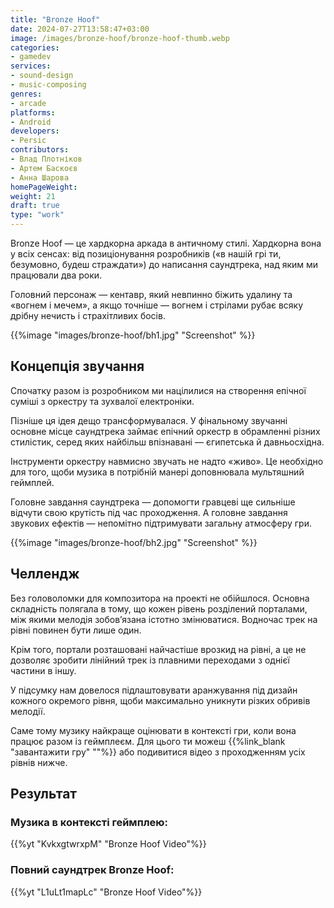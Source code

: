 ```yaml
---
title: "Bronze Hoof"
date: 2024-07-27T13:58:47+03:00
image: /images/bronze-hoof/bronze-hoof-thumb.webp
categories:
- gamedev
services:
- sound-design
- music-composing
genres:
- arcade
platforms:
- Android
developers: 
- Persic
contributors:
- Влад Плотніков
- Артем Баскоєв
- Анна Шарова
homePageWeight:
weight: 21
draft: true
type: "work"
---
```


Bronze Hoof — це хардкорна аркада в античному стилі. Хардкорна вона у всіх сенсах: від позиціонування розробників («в нашій грі ти, безумовно, будеш страждати») до написання саундтрека, над яким ми працювали два роки.

Головний персонаж — кентавр, який невпинно біжить удалину та «вогнем і мечем», а якщо точніше — вогнем і стрілами рубає всяку дрібну нечисть і страхітливих босів.

{{%image "images/bronze-hoof/bh1.jpg" "Screenshot" %}}

## Концепція звучання

Спочатку разом із розробником ми націлилися на створення епічної суміші з оркестру та зухвалої електроніки.

Пізніше ця ідея дещо трансформувалася. У фінальному звучанні основне місце саундтрека займає епічний оркестр в обрамленні різних стилістик, серед яких найбільш впізнавані — єгипетська й давньосхідна.

Інструменти оркестру навмисно звучать не надто «живо». Це необхідно для того, щоби музика в потрібній манері доповнювала мультяшний геймплей.

Головне завдання саундтрека — допомогти гравцеві ще сильніше відчути свою крутість під час проходження. А головне завдання звукових ефектів — непомітно підтримувати загальну атмосферу гри.

{{%image "images/bronze-hoof/bh2.jpg" "Screenshot" %}}

## Челлендж

Без головоломки для композитора на проекті не обійшлося. Основна складність полягала в тому, що кожен рівень розділений порталами, між якими мелодія зобов’язана істотно змінюватися. Водночас трек на рівні повинен бути лише один.

Крім того, портали розташовані найчастіше врозкид на рівні, а це не дозволяє зробити лінійний трек із плавними переходами з однієї частини в іншу.

У підсумку нам довелося підлаштовувати аранжування під дизайн кожного окремого рівня, щоби максимально уникнути різких обривів мелодії.

Саме тому музику найкраще оцінювати в контексті гри, коли вона працює разом із геймплеєм. Для цього ти можеш {{%link_blank "завантажити гру" ""%}} або подивитися відео з проходженням усіх рівнів нижче.

## Результат

### Музика в контексті геймплею:

{{%yt "KvkxgtwrxpM" "Bronze Hoof Video"%}}

### Повний саундтрек Bronze Hoof:

{{%yt "L1uLt1mapLc" "Bronze Hoof Video"%}}